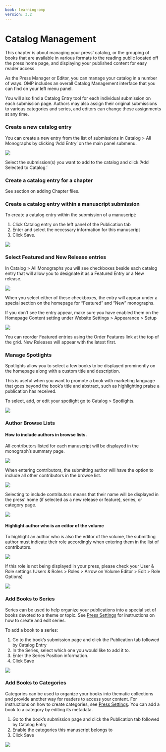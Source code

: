 ```yaml
---
book: learning-omp
version: 3.2
---
```

# Catalog Management

This chapter is about managing your press’ catalog, or the grouping of books that are available in various formats to the reading public located off the press home page, and displaying your published content for easy reader access.

As the Press Manager or Editor, you can manage your catalog in a number of ways. OMP includes an overall Catalog Management interface that you can find on your left menu panel. 

You will also find a Catalog Entry tool for each individual submission on each submission page.
Authors may also assign their original submissions to various categories and series, and editors can change these assignments at any time.

### Create a new catalog entry 

You can create a new entry from the list of submissions in Catalog > All Monographs by clicking ‘Add Entry’ on the main panel submenu.

![](./assets/learning_omp-catalog-managment_add-entry.png)

Select the submission(s) you want to add to the catalog and click ‘Add Selected to Catalog.’

### Create a catalog entry for a chapter 
See section on adding Chapter files.

### Create a catalog entry within a manuscript submission 
To create a catalog entry within the submission of a manuscript:
1. Click Catalog entry on the left panel of the Publication tab
2. Enter and select the necessary information for this manuscript
3. Click Save.

![](./assets/learning-omp3.2-catalog-management.png)

### Select Featured and New Release entries 

In Catalog > All Monographs you will see checkboxes beside each catalog entry that will allow you to designate it as a Featured Entry or a New release.

![](./assets/learning-omp3.2-catalog-management-featured.png)

When you select either of these checkboxes, the entry will appear under a special section on the homepage for “Featured” and “New” monographs.

If you don’t see the entry appear, make sure you have enabled them on the Homepage Content setting under Website Settings > Appearance > Setup

![](./assets/learning-omp3.2-website-settings.png)

You can reorder Featured entries using the Order Features link at the top of the grid. New Releases will appear with the latest first.

### Manage Spotlights 
Spotlights allow you to select a few books to be displayed prominently on the homepage along with a custom title and description.

This is useful when you want to promote a book with marketing language that goes beyond the book’s title and abstract, such as highlighting praise a publication has received.

To select, add, or edit your spotlight go to Catalog > Spotlights.

![](./assets/learning-omp3.2-catalog-spotlight.png)

### Author Browse Lists 

#### How to include authors in browse lists. 

All contributors listed for each manuscript will be displayed in the monograph’s summary page.

![](.assets/learning-omp3.2-catalog-browse.png)

When entering contributors, the submitting author will have the option to include all other contributors in the browse list.

![](./assets/learning-omp3.2-catalog-browse-2.png)

Selecting to include contributors means that their name will be displayed in the press’ home (if selected as a new release or feature), series, or category page.

![](./assets/learning-omp3.2-catalog-browse-3.png)

#### Highlight author who is an editor of the volume 
To highlight an author who is also the editor of the volume, the submitting author must indicate their role accordingly when entering them in the list of contributors.

![](./assets/learning-omp3.2-catalog-author.png)

If this role is not being displayed in your press, please check your User & Role settings (Users & Roles > Roles > Arrow on Volume Editor > Edit > Role Options)

![](./assets/learning-omp3.2-catalog-author-2.png)

### Add Books to Series 
Series can be used to help organize your publications into a special set of books devoted to a theme or topic. See [Press Settings](https://docs.pkp.sfu.ca/learning-omp/en/press-setup.html#press-settings) for instructions on how to create and edit series.

To add a book to a series:
1. Go to the book’s submission page and click the Publication tab followed by Catalog Entry
2. In the Series, select which one you would like to add it to.
3. Enter the Series Position information.
4. Click Save

![](./assets/learning_omp3.2-catalog-managment_add-series.png)

### Add Books to Categories 
Categories can be used to organize your books into thematic collections and provide another way for readers to access your content. For instructions on how to create categories, see [Press Settings](https://docs.pkp.sfu.ca/learning-omp/en/press-setup.html#press-settings). You can add a book to a category by editing its metadata.

1. Go to the book’s submission page and click the Publication tab followed by Catalog Entry
2. Enable the categories this manuscript belongs to
3. Click Save

![](./assets/learning-omp3.2-catalog-add.png)


 
 



